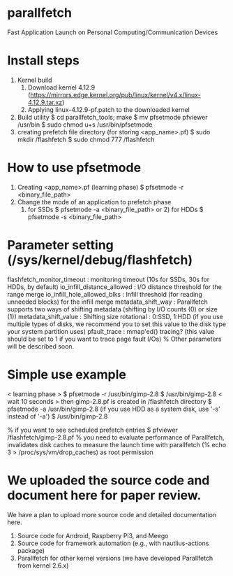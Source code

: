 # parallfetch
Fast Application Launch on Personal Computing/Communication Devices

# Install steps
1. Kernel build
   1) Download kernel 4.12.9 (https://mirrors.edge.kernel.org/pub/linux/kernel/v4.x/linux-4.12.9.tar.xz)
   2) Applying linux-4.12.9-pf.patch to the downloaded kernel
3. Build utility
   $ cd parallfetch_tools; make
   $ mv pfsetmode pfviewer /usr/bin
   $  sudo chmod u+s /usr/bin/pfsetmode
4. creating prefetch file directory (for storing <app_name>.pf)
   $ sudo mkdir /flashfetch
   $ sudo chmod 777 /flashfetch
   
# How to use pfsetmode
1. Creating <app_name>.pf (learning phase)
   $ pfsetmode -r <binary_file_path>
2. Change the mode of an application to prefetch phase
   1) for SSDs
   $ pfsetmode -a <binary_file_path>
   or 2) for HDDs
   $ pfsetmode -s <binary_file_path>

# Parameter setting (/sys/kernel/debug/flashfetch)
   flashfetch_monitor_timeout    : monitoring timeout (10s for SSDs, 30s for HDDs, by default)
   io_infill_distance_allowed    : I/O distance threshold for the range merge
   io_infill_hole_allowed_blks   : Infill threshold (for reading unneeded blocks) for the infill merge
   metadata_shift_way            : Parallfetch supports two ways of shifting metadata (shifting by I/O counts (0) or size (1))
   metadata_shift_value          : Shifting size
   rotational                    : 0:SSD, 1:HDD (if you use multiple types of disks,
                                             we recommend you to set this value to the disk type your system partition uses)
   pfault_trace                  : mmap'ed() tracing? (this value should be set to 1 if you want to trace page fault I/Os)
   % Other parameters will be described soon.
   
# Simple use example
  < learning phase >
  $ pfsetmode -r /usr/bin/gimp-2.8
  $ /usr/bin/gimp-2.8
  < wait 10 seconds > then gimp-2.8.pf is created in /flashfetch directory 
  $ pfsetmode -a /usr/bin/gimp-2.8     (if you use HDD as a system disk, use '-s' instead of '-a')
  $ /usr/bin/gimp-2.8
  
  % if you want to see scheduled prefetch entries
    $ pfviewer /flashfetch/gimp-2.8.pf
  % you need to evaluate performance of Parallfetch, invalidates disk caches to measure the launch time with parallfetch
    (% echo 3 > /proc/sys/vm/drop_caches) as root permission

# We uploaded the source code and document here for paper review.
  We have a plan to upload more source code and detailed documentation here.
  1. Source code for Android, Raspberry Pi3, and Meego
  2. Source code for framework automation (e.g., with nautlius-actions package)
  3. Parallfetch for other kernel versions (we have developed Parallfetch from kernel 2.6.x)
